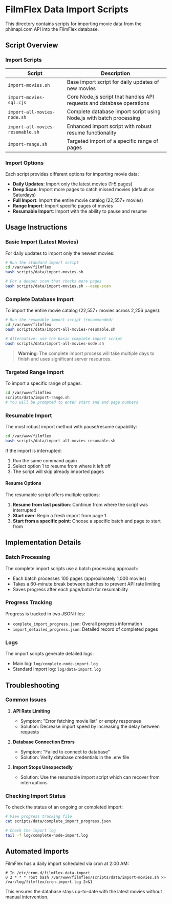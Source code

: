 # FilmFlex Data Import Scripts

This directory contains scripts for importing movie data from the phimapi.com API into the FilmFlex database.

## Script Overview

### Import Scripts

| Script | Description |
|--------|-------------|
| `import-movies.sh` | Base import script for daily updates of new movies |
| `import-movies-sql.cjs` | Core Node.js script that handles API requests and database operations |
| `import-all-movies-node.sh` | Complete database import script using Node.js with batch processing |
| `import-all-movies-resumable.sh` | Enhanced import script with robust resume functionality |
| `import-range.sh` | Targeted import of a specific range of pages |

### Import Options

Each script provides different options for importing movie data:

- **Daily Updates**: Import only the latest movies (1-5 pages)
- **Deep Scan**: Import more pages to catch missed movies (default on Saturdays)
- **Full Import**: Import the entire movie catalog (22,557+ movies)
- **Range Import**: Import specific pages of movies
- **Resumable Import**: Import with the ability to pause and resume

## Usage Instructions

### Basic Import (Latest Movies)

For daily updates to import only the newest movies:

```bash
# Run the standard import script
cd /var/www/filmflex
bash scripts/data/import-movies.sh

# For a deeper scan that checks more pages
bash scripts/data/import-movies.sh --deep-scan
```

### Complete Database Import

To import the entire movie catalog (22,557+ movies across 2,256 pages):

```bash
# Run the resumable import script (recommended)
cd /var/www/filmflex
bash scripts/data/import-all-movies-resumable.sh

# Alternative: use the basic complete import script
bash scripts/data/import-all-movies-node.sh
```

> **Warning**: The complete import process will take multiple days to finish and uses significant server resources.

### Targeted Range Import

To import a specific range of pages:

```bash
cd /var/www/filmflex
scripts/data/import-range.sh
# You will be prompted to enter start and end page numbers
```

### Resumable Import

The most robust import method with pause/resume capability:

```bash
cd /var/www/filmflex
bash scripts/data/import-all-movies-resumable.sh
```

If the import is interrupted:
1. Run the same command again
2. Select option 1 to resume from where it left off
3. The script will skip already imported pages

#### Resume Options

The resumable script offers multiple options:
1. **Resume from last position**: Continue from where the script was interrupted
2. **Start over**: Begin a fresh import from page 1
3. **Start from a specific point**: Choose a specific batch and page to start from

## Implementation Details

### Batch Processing

The complete import scripts use a batch processing approach:
- Each batch processes 100 pages (approximately 1,000 movies)
- Takes a 60-minute break between batches to prevent API rate limiting
- Saves progress after each page/batch for resumability

### Progress Tracking

Progress is tracked in two JSON files:
- `complete_import_progress.json`: Overall progress information
- `import_detailed_progress.json`: Detailed record of completed pages

### Logs

The import scripts generate detailed logs:
- Main log: `log/complete-node-import.log`
- Standard import log: `log/data-import.log`

## Troubleshooting

### Common Issues

1. **API Rate Limiting**
   - Symptom: "Error fetching movie list" or empty responses
   - Solution: Decrease import speed by increasing the delay between requests

2. **Database Connection Errors**
   - Symptom: "Failed to connect to database"
   - Solution: Verify database credentials in the .env file

3. **Import Stops Unexpectedly**
   - Solution: Use the resumable import script which can recover from interruptions

### Checking Import Status

To check the status of an ongoing or completed import:

```bash
# View progress tracking file
cat scripts/data/complete_import_progress.json

# Check the import log
tail -f log/complete-node-import.log
```

## Automated Imports

FilmFlex has a daily import scheduled via cron at 2:00 AM:

```
# In /etc/cron.d/filmflex-data-import
0 2 * * * root bash /var/www/filmflex/scripts/data/import-movies.sh >> /var/log/filmflex/cron-import.log 2>&1
```

This ensures the database stays up-to-date with the latest movies without manual intervention.